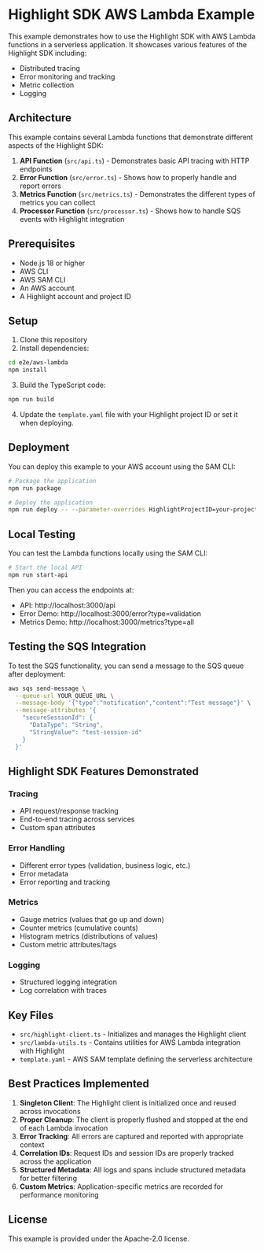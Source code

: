 # Highlight SDK AWS Lambda Example

This example demonstrates how to use the Highlight SDK with AWS Lambda functions in a serverless application. It showcases various features of the Highlight SDK including:

- Distributed tracing
- Error monitoring and tracking
- Metric collection
- Logging

## Architecture

This example contains several Lambda functions that demonstrate different aspects of the Highlight SDK:

1. **API Function** (`src/api.ts`) - Demonstrates basic API tracing with HTTP endpoints
2. **Error Function** (`src/error.ts`) - Shows how to properly handle and report errors
3. **Metrics Function** (`src/metrics.ts`) - Demonstrates the different types of metrics you can collect
4. **Processor Function** (`src/processor.ts`) - Shows how to handle SQS events with Highlight integration

## Prerequisites

- Node.js 18 or higher
- AWS CLI
- AWS SAM CLI
- An AWS account
- A Highlight account and project ID

## Setup

1. Clone this repository
2. Install dependencies:

```bash
cd e2e/aws-lambda
npm install
```

3. Build the TypeScript code:

```bash
npm run build
```

4. Update the `template.yaml` file with your Highlight project ID or set it when deploying.

## Deployment

You can deploy this example to your AWS account using the SAM CLI:

```bash
# Package the application
npm run package

# Deploy the application
npm run deploy -- --parameter-overrides HighlightProjectID=your-project-id
```

## Local Testing

You can test the Lambda functions locally using the SAM CLI:

```bash
# Start the local API
npm run start-api
```

Then you can access the endpoints at:

- API: http://localhost:3000/api
- Error Demo: http://localhost:3000/error?type=validation
- Metrics Demo: http://localhost:3000/metrics?type=all

## Testing the SQS Integration

To test the SQS functionality, you can send a message to the SQS queue after deployment:

```bash
aws sqs send-message \
  --queue-url YOUR_QUEUE_URL \
  --message-body '{"type":"notification","content":"Test message"}' \
  --message-attributes '{
    "secureSessionId": {
      "DataType": "String",
      "StringValue": "test-session-id"
    }
  }'
```

## Highlight SDK Features Demonstrated

### Tracing

- API request/response tracking
- End-to-end tracing across services
- Custom span attributes

### Error Handling

- Different error types (validation, business logic, etc.)
- Error metadata
- Error reporting and tracking

### Metrics

- Gauge metrics (values that go up and down)
- Counter metrics (cumulative counts)
- Histogram metrics (distributions of values)
- Custom metric attributes/tags

### Logging

- Structured logging integration
- Log correlation with traces

## Key Files

- `src/highlight-client.ts` - Initializes and manages the Highlight client
- `src/lambda-utils.ts` - Contains utilities for AWS Lambda integration with Highlight
- `template.yaml` - AWS SAM template defining the serverless architecture

## Best Practices Implemented

1. **Singleton Client**: The Highlight client is initialized once and reused across invocations
2. **Proper Cleanup**: The client is properly flushed and stopped at the end of each Lambda invocation
3. **Error Tracking**: All errors are captured and reported with appropriate context
4. **Correlation IDs**: Request IDs and session IDs are properly tracked across the application
5. **Structured Metadata**: All logs and spans include structured metadata for better filtering
6. **Custom Metrics**: Application-specific metrics are recorded for performance monitoring

## License

This example is provided under the Apache-2.0 license.
